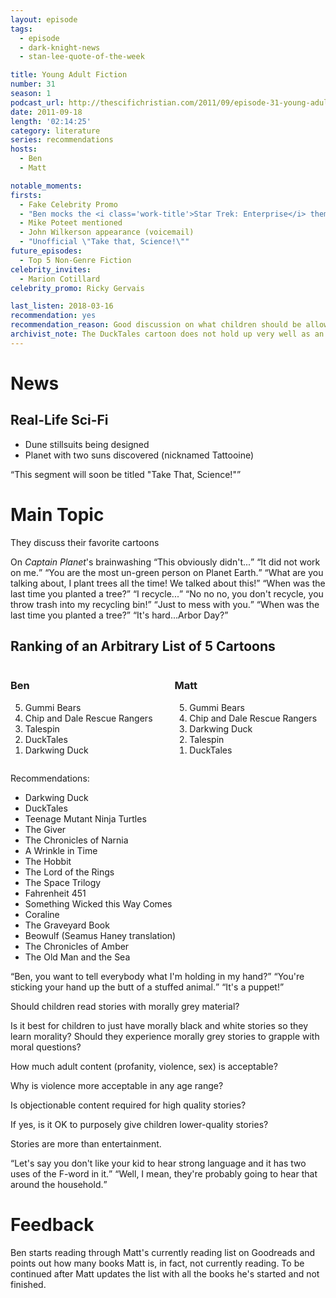 ```yaml
---
layout: episode
tags:
  - episode
  - dark-knight-news 
  - stan-lee-quote-of-the-week

title: Young Adult Fiction
number: 31
season: 1
podcast_url: http://thescifichristian.com/2011/09/episode-31-young-adult-fiction/
date: 2011-09-18
length: '02:14:25'
category: literature
series: recommendations
hosts:
  - Ben
  - Matt

notable_moments:
firsts: 
  - Fake Celebrity Promo
  - "Ben mocks the <i class='work-title'>Star Trek: Enterprise</i> theme song"
  - Mike Poteet mentioned
  - John Wilkerson appearance (voicemail)
  - "Unofficial \"Take that, Science!\""
future_episodes: 
  - Top 5 Non-Genre Fiction
celebrity_invites: 
  - Marion Cotillard 
celebrity_promo: Ricky Gervais

last_listen: 2018-03-16
recommendation: yes
recommendation_reason: Good discussion on what children should be allowed to read.
archivist_note: The DuckTales cartoon does not hold up very well as an adult, but the comics written by Carl Barks absolutely do.
---
```

# News

## Real-Life Sci-Fi
- Dune stillsuits being designed
- Planet with two suns discovered (nicknamed Tattooine) 

<q class="archivist">This segment will soon be titled "Take That, Science!"</q>



# Main Topic
They discuss their favorite cartoons 

<div class="quote">
  <span class="quote-context is-size-6">On <i class="work-title">Captain Planet</i>'s brainwashing</span>
  <q class="ben">This obviously didn't...</q>
  <q class="matt">It did not work on me.</q>
  <q class="ben">You are the most un-green person on Planet Earth.</q>
  <q class="matt">What are you talking about, I plant trees all the time! We talked about this!</q>
  <q class="ben">When was the last time you planted a tree?</q>
  <q class="matt">I recycle...</q>
  <q class="ben">No no no, you don't recycle, you throw trash into my recycling bin!</q>
  <q class="matt">Just to mess with you.</q>
  <q class="ben">When was the last time you planted a tree?</q>
  <q class="matt">It's hard...Arbor Day?</q>
</div>
 
<div class="top-five">
  <h2 class="has-text-centered">Ranking of an Arbitrary List of 5 Cartoons</h2>
  <div class="columns">
    <div class="column ben">
      <h3>Ben</h3>
      <ol reversed>
        <li>Gummi Bears
        <li>Chip and Dale Rescue Rangers
        <li>Talespin
        <li>DuckTales
        <li>Darkwing Duck
      </ol>
    </div>
    <div class="column matt">
      <h3>Matt</h3>
      <ol reversed>
        <li>Gummi Bears
        <li>Chip and Dale Rescue Rangers
        <li>Darkwing Duck
        <li>Talespin
        <li>DuckTales
      </ol>
    </div>
  </div>
</div>

Recommendations:
- Darkwing Duck
- DuckTales
- Teenage Mutant Ninja Turtles 
- The Giver
- The Chronicles of Narnia 
- A Wrinkle in Time
- The Hobbit
- The Lord of the Rings
- The Space Trilogy
- Fahrenheit 451
- Something Wicked this Way Comes
- Coraline
- The Graveyard Book
- Beowulf (Seamus Haney translation) 
- The Chronicles of Amber 
- The Old Man and the Sea

<div class="quote">
  <span class="quote-context is-size-6"></span>
  <q class="matt">Ben, you want to tell everybody what I'm holding in my hand?</q>
  <q class="ben">You're sticking your hand up the butt of a stuffed animal.</q>
  <q class="matt">It's a puppet!</q>
</div>

Should children read stories with morally grey material? 

Is it best for children to just have morally black and white stories so they learn morality? Should they experience morally grey stories to grapple with moral questions?

How much adult content (profanity, violence, sex) is acceptable? 

Why is violence more acceptable in any age range?

Is objectionable content required for high quality stories? 

If yes, is it OK to purposely give children lower-quality stories? 

Stories are more than entertainment.

<div class="quote">
  <span class="quote-context is-size-6"></span>
  <q class="ben">Let's say you don't like your kid to hear strong language and it has two uses of the F-word in it.</q>
  <q class="matt">Well, I mean, they're probably going to hear that around the household.</q>
</div>

# Feedback
Ben starts reading through Matt's currently reading list on Goodreads and points out how many books Matt is, in fact, not currently reading. To be continued after Matt updates the list with all the books he's started and not finished.